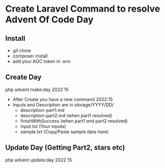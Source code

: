 # Create Laravel Command to resolve Advent Of Code Day

## Install

* git clone
* composer install
* add your AOC token in .env

## Create Day

php advent make:day 2022 15

* After Create you have a new command 2022:15
* Inputs and Description are in storage/YYYY/DD/
    * description-part1.md
    * description-part2.md (when part1 resolved)
    * finishWithSuccess (when part1 and part2 resolved)
    * input.txt (Your inputs)
    * sample.txt (Copy/Paste sample data here)


## Update Day (Getting Part2, stars etc)

php advent update:day 2022 15

